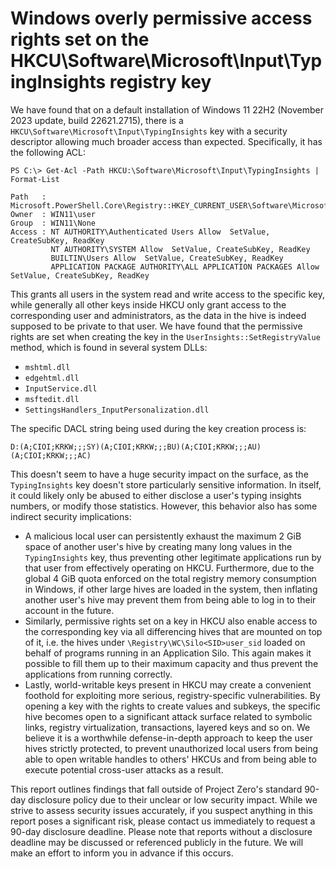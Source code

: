 # Windows overly permissive access rights set on the HKCU\Software\Microsoft\Input\TypingInsights registry key

We have found that on a default installation of Windows 11 22H2 (November 2023 update, build 22621.2715), there is a `HKCU\Software\Microsoft\Input\TypingInsights` key with a security descriptor allowing much broader access than expected. Specifically, it has the following ACL:

```
PS C:\> Get-Acl -Path HKCU:\Software\Microsoft\Input\TypingInsights | Format-List

Path   : Microsoft.PowerShell.Core\Registry::HKEY_CURRENT_USER\Software\Microsoft\Input\TypingInsights
Owner  : WIN11\user
Group  : WIN11\None
Access : NT AUTHORITY\Authenticated Users Allow  SetValue, CreateSubKey, ReadKey
         NT AUTHORITY\SYSTEM Allow  SetValue, CreateSubKey, ReadKey
         BUILTIN\Users Allow  SetValue, CreateSubKey, ReadKey
         APPLICATION PACKAGE AUTHORITY\ALL APPLICATION PACKAGES Allow  SetValue, CreateSubKey, ReadKey
```

This grants all users in the system read and write access to the specific key, while generally all other keys inside HKCU only grant access to the corresponding user and administrators, as the data in the hive is indeed supposed to be private to that user. We have found that the permissive rights are set when creating the key in the `UserInsights::SetRegistryValue` method, which is found in several system DLLs:

- `mshtml.dll`
- `edgehtml.dll`
- `InputService.dll`
- `msftedit.dll`
- `SettingsHandlers_InputPersonalization.dll`

The specific DACL string being used during the key creation process is:

```
D:(A;CIOI;KRKW;;;SY)(A;CIOI;KRKW;;;BU)(A;CIOI;KRKW;;;AU)(A;CIOI;KRKW;;;AC)
```

This doesn't seem to have a huge security impact on the surface, as the `TypingInsights` key doesn't store particularly sensitive information. In itself, it could likely only be abused to either disclose a user's typing insights numbers, or modify those statistics. However, this behavior also has some indirect security implications:

- A malicious local user can persistently exhaust the maximum 2 GiB space of another user's hive by creating many long values in the `TypingInsights` key, thus preventing other legitimate applications run by that user from effectively operating on HKCU. Furthermore, due to the global 4 GiB quota enforced on the total registry memory consumption in Windows, if other large hives are loaded in the system, then inflating another user's hive may prevent them from being able to log in to their account in the future.
- Similarly, permissive rights set on a key in HKCU also enable access to the corresponding key via all differencing hives that are mounted on top of it, i.e. the hives under `\Registry\WC\Silo<SID>user_sid` loaded on behalf of programs running in an Application Silo. This again makes it possible to fill them up to their maximum capacity and thus prevent the applications from running correctly.
- Lastly, world-writable keys present in HKCU may create a convenient foothold for exploiting more serious, registry-specific vulnerabilities. By opening a key with the rights to create values and subkeys, the specific hive becomes open to a significant attack surface related to symbolic links, registry virtualization, transactions, layered keys and so on. We believe it is a worthwhile defense-in-depth approach to keep the user hives strictly protected, to prevent unauthorized local users from being able to open writable handles to others' HKCUs and from being able to execute potential cross-user attacks as a result.

This report outlines findings that fall outside of Project Zero's standard 90-day disclosure policy due to their unclear or low security impact. While we strive to assess security issues accurately, if you suspect anything in this report poses a significant risk, please contact us immediately to request a 90-day disclosure deadline. Please note that reports without a disclosure deadline may be discussed or referenced publicly in the future. We will make an effort to inform you in advance if this occurs.